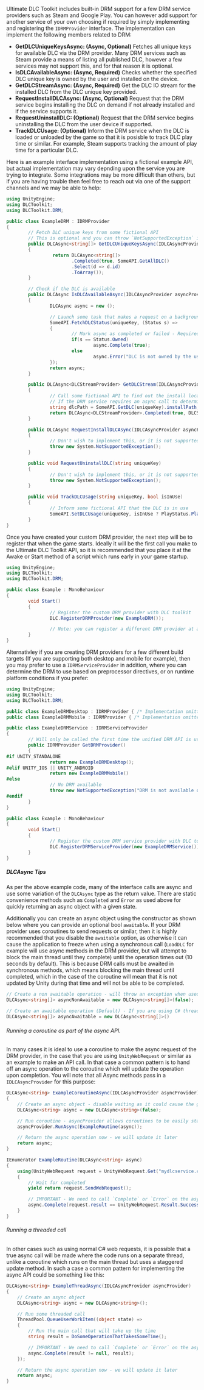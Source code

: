Ultimate DLC Toolkit includes built-in DRM support for a few DRM service providers such as Steam and Google Play. You can however add support for another service of your own choosing if required by simply implementing and registering the `IDRMProvider` interface. The implementation can implement the following members related to DRM:

* **GetDLCUniqueKeysAsync: (Async, Optional)** Fetches all unique keys for available DLC via the DRM provider. Many DRM services such as Steam provide a means of listing all published DLC, however a few services may not support this, and for that reason it is optional.
* **IsDLCAvailableAsync: (Async, Required)** Checks whether the specified DLC unique key is owned by the user and installed on the device.
* **GetDLCStreamAsync: (Async, Required)** Get the DLC IO stream for the installed DLC from the DLC unique key provided.
* **RequestInstallDLCAsync: (Async, Optional)** Request that the DRM service begins installing the DLC on demand if not already installed and if the service supports it.
* **RequestUninstallDLC: (Optional)** Request that the DRM service begins uninstalling the DLC from the user device if supported.
* **TrackDLCUsage: (Optional)** Inform the DRM service when the DLC is loaded or unloaded by the game so that it is posisble to track DLC play time or similar. For example, Steam supports tracking the amount of play time for a particular DLC.

Here is an example interface implementation using a fictional example API, but actual implementation may vary depnding upon the service you are trying to integrate. Some integrations may be more difficult than others, but if you are having trouble then feel free to reach out via one of the support channels and we may be able to help:

```cs
using UnityEngine;
using DLCToolkit;
using DLCToolkit.DRM;

public class ExampleDRM : IDRMProvider
{
        // Fetch DLC unique keys from some fictional API
        // This is optional and you can throw `NotSupportedException` if you do not wish to implement
        public DLCAsync<string[]> GetDLCUniqueKeysAsync(IDLCAsyncProvider asyncProvider)
        {
                 return DLCAsync<string[]>
                        .Completed(true, SomeAPI.GetAllDLC()
                        .Select(d => d.id)
                        .ToArray());
        }

        // Check if the DLC is available
        public DLCAsync IsDLCAvailableAsync(IDLCAsyncProvider asyncProvider, string uniqueKey)
        {
                DLCAsync async = new ();

                // Launch some task that makes a request on a background thread
                SomeAPI.FetchDLCStatus(uniqueKey, (Status s) =>
                {
                        // Mark async as completed or failed - Required or the method will wait forever when called
                        if(s == Status.Owned)
                                async.Complete(true);
                        else
                                async.Error("DLC is not owned by the user");                        
                });
                return async;
        }

        public DLCAsync<DLCStreamProvider> GetDLCStream(IDLCAsyncProvider asyncProvider, string uniqueKey)
        {
                // Call some fictional API to find out the install location of the DLC
                // If the DRM service requires an async call to determine install location, we would recommend performing that in `GetDLCUniqueKeysAsync` and caching the results in a dictionary or similar
                string dlcPath = SomeAPI.GetDLC(uniqueKey).installPath;
                return DLCAsync<DLCStreamProvider>.Completed(true, DLCStreamProvider.FromFile(dlcPath));
        }

        public DLCAsync RequestInstallDLCAsync(IDLCAsyncProvider asyncProvider, string uniqueKey)
        {
                // Don't wish to implement this, or it is not supported by the service provider
                throw new System.NotSupportedException();
        }

        public void RequestUninstallDLC(string uniqueKey)
        {
                // Don't wish to implement this, or it is not supported by the service provider
                throw new System.NotSupportedException();
        }

        public void TrackDLCUsage(string uniqueKey, bool isInUse)
        {
                // Inform some fictional API that the DLC is in use
                SomeAPI.SetDLCUsage(uniqueKey, isInUse ? PlayStatus.Playing : PlayStatus.NotPlaying);
        }
}
```

Once you have created your custom DRM provider, the next step will be to register that when the game starts. Ideally it will be the first call you make to the Ultimate DLC Toolkit API, so it is recommended that you place it at the Awake or Start method of a script which runs early in your game startup.

```cs
using UnityEngine;
using DLCToolkit;
using DLCToolkit.DRM;

public class Example : MonoBehaviour
{
        void Start()
        {
                // Register the custom DRM provider with DLC toolkit
                DLC.RegisterDRMProvider(new ExampleDRM());

                // Note: you can register a different DRM provider at any time if required using the same approach
        }
}
```

Alternativley if you are creating DRM providers for a few different build targets (If you are supporting both desktop and mobile for example), then you may prefer to use a `IDRMServiceProvider` in addition, where you can determine the DRM to use based on preprocessor directives, or on runtime platform conditions if you prefer:

```cs
using UnityEngine;
using DLCToolkit;
using DLCToolkit.DRM;

public class ExampleDRMDesktop : IDRMProvider { /* Implementation omitted */ }
public class ExampleDRMMobile : IDRMProvider { /* Implementation omitted */ }

public class ExampleDRMService : IDRMServiceProvider
{
        // Will only be called the first time the unified DRM API is used
        public IDRMProvider GetDRMProvider()
        {
#if UNITY_STANDALONE
                return new ExampleDRMDesktop();
#elif UNITY_IOS || UNITY_ANDROID
                return new ExampleDRMMobile()
#else
                // No DRM available
                throw new NotSupportedException("DRM is not available on this platform");
#endif
        }
}

public class Example : MonoBehaviour
{
        void Start()
        {
                // Register the custom DRM service provider with DLC toolkit
                DLC.RegisterDRMServiceProvider(new ExampleDRMService());
        }
}
```

##### DLCAsync Tips
As per the above example code, many of the interface calls are async and use some variation of the `DLCAsync` type as the return value. There are static convenience methods such as `Completed` and `Error` as used above for quickly returning an async object with a given state.  
  
Additionally you can create an async object using the constructor as shown below where you can provide an optional bool `awaitable`. If your DRM provider uses coroutines to send requests or similar, then it is highly recommended that you disable the `awaitable` option, as otherwise it can cause the application to freeze when using a synchronous call (`LoadDLC` for example will use async methods in the DRM provider, but will attempt to block the main thread until they complete) until the operation times out (10 seconds by default). This is because DRM calls must be awaited in synchronous methods, which means blocking the main thread until completed, which in the case of the coroutine will mean that it is not updated by Unity during that time and will not be able to be completed.
```cs
// Create a non awaitable operation - will throw an exception when used in a synchronous call to avoid freeze until timeout
DLCAsync<string[]> asyncNonAwaitable = new DLCAsync<string[]>(false);

// Create an awaitable operation (Default) - If you are using C# threads or Task.Run for the API request, then it is possible for usually async calls to be awaited by blocking the main thread in the case of a synchronous call such as `LoadDLC`
DLCAsync<string[]> asyncAwaitable = new DLCAsync<string[]>()
```

###### Running a coroutine as part of the async API.  
  
In many cases it is ideal to use a coroutine to make the async request of the DRM provider, in the case that you are using `UnityWebRequest` or similar as an example to make an API call. In that case a common pattern is to hand off an async operation to the coroutine which will update the operation upon completion. You will note that all Async methods pass in a `IDLCAsyncProvider` for this purpose:
```cs
DLCAsync<string> ExampleCoroutineAsync(IDLCAsyncProvider asyncProvider)
{
    // Create an async object - disable waiting as it could cause the game to freeze when using coroutines
    DLCAsync<string> async = new DLCAsync<string>(false);

    // Run coroutine - asyncProvider allows coroutines to be easily started
    asyncProvider.RunAsync(ExampleRoutine(async));

    // Return the async operation now - we will update it later
    return async;
}

IEnumerator ExampleRoutine(DLCAsync<string> async)
{
    using(UnityWebRequest request = UnityWebRequest.Get("mydlcservice.com"))
    {
        // Wait for completed
        yield return request.SendWebRequest();

        // IMPORTANT - We need to call `Complete` or `Error` on the async operation once finished, otherwise it will wait forever
        async.Complete(request.result == UnityWebRequest.Result.Success, request.downloadHandler.text);
    }
}
```

###### Running a threaded call

In other cases such as using normal C# web requests, it is possible that a true async call will be made where the code runs on a separate thread, unlike a coroutine which runs on the main thread but uses a staggered update method. In such a case a common pattern for implementing the async API could be something like this:
```cs
DLCAsync<string> ExampleThreadAsync(IDLCAsyncProvider asyncProvider)
{
    // Create an async object
    DLCAsync<string> async = new DLCAsync<string>();

    // Run some threaded call
    ThreadPool.QueueUserWorkItem((object state) =>
    {
        // Run the main call that will take up the time
        string result = DoSomeOperationThatTakesSomeTime();

        // IMPORTANT - We need to call `Complete` or `Error` on the async operation once finished, otherwise it will wait forever
        async.Complete(result != null, result);
    });

    // Return the async operation now - we will update it later
    return async;
}
```
